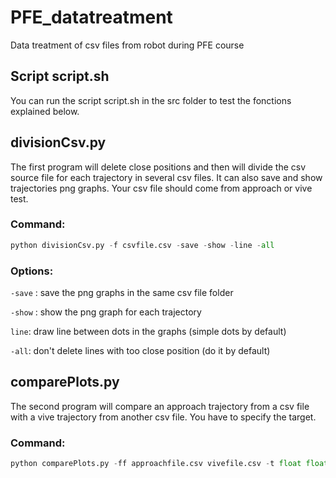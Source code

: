 # PFE_datatreatment
Data treatment of csv files from robot during PFE course

## Script script.sh
You can run the script script.sh in the src folder to test the fonctions explained below.

## divisionCsv.py
The first program will delete close positions and then will divide the csv source file for each trajectory in several csv files. It can also save and show trajectories png graphs. Your csv file should come from approach or vive test.

### Command:
``` python
python divisionCsv.py -f csvfile.csv -save -show -line -all
```

### Options:
```-save``` : save the png graphs in the same csv file folder

``` -show ``` : show the png graph for each trajectory

``` line ```: draw line between dots in the graphs (simple dots by default)

``` -all ```: don't delete lines with too close position (do it by default)

## comparePlots.py

The second program will compare an approach trajectory from a csv file with a vive trajectory from another csv file. You have to specify the target.

### Command:
```python
python comparePlots.py -ff approachfile.csv vivefile.csv -t float float
```

